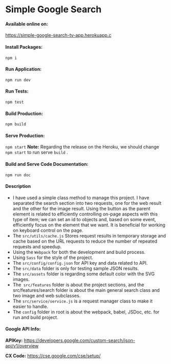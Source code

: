 # Simple Google Search


#### Available online on:
https://simple-google-search-tv-app.herokuapp.c
#### Install Packages: 

`npm i `

#### Run Application: 
`npm run dev `

#### Run Tests: 
`npm test`

#### Build Production: 
`npm build`


#### Serve Production: 
`npm start`
**Note:** Regarding the release on the Heroku, we should change `npm start` to run serve `build` .

#### Build and Serve Code Documentation: 

`npm run doc`



#### Description

* I have used a simple class method to manage this project. I have separated the search section into two requests, one for the web result and the other for the image result.
  Using the button as the parent element is related to efficiently controlling on-page aspects with this type of item; we can set an id to objects and, based on some event, efficiently focus on the element that we want. It is beneficial for working on keyboard control on the page.
* The `src/utils/cache.js` Stores request results in temporary storage and cache based on the URL requests to reduce the number of repeated requests and speedup.
* Using the `Webpack` for both the development and build process.
* Using `Sass` for the style of the project.
* The `src/config/config.json` for API key and data related to API.
* The `src/data` folder is only for testing sample JSON results.
* The `src/assets` folder is regarding  some default color with the SVG images.
* The` src/features` folder is about the project sections, and the src/features/search folder is about the main general search class and two image and web subclasses.
* The `src/service/service.js` is a request manager class to make it easier to handle.
* The `config` folder in root is about the webpack, babel, JSDoc, etc. for run and build project.



#### Google API Info: 

**APIKey:** https://developers.google.com/custom-search/json-api/v1/overview

**CX Code:** https://cse.google.com/cse/setup/


